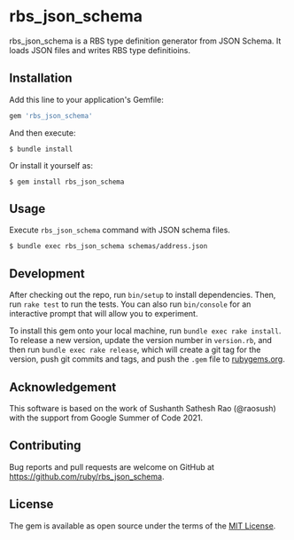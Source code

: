# rbs_json_schema

rbs_json_schema is a RBS type definition generator from JSON Schema.
It loads JSON files and writes RBS type definitioins.

## Installation

Add this line to your application's Gemfile:

```ruby
gem 'rbs_json_schema'
```

And then execute:

    $ bundle install

Or install it yourself as:

    $ gem install rbs_json_schema

## Usage

Execute `rbs_json_schema` command with JSON schema files.

```
$ bundle exec rbs_json_schema schemas/address.json
```

## Development

After checking out the repo, run `bin/setup` to install dependencies. Then, run `rake test` to run the tests. You can also run `bin/console` for an interactive prompt that will allow you to experiment.

To install this gem onto your local machine, run `bundle exec rake install`. To release a new version, update the version number in `version.rb`, and then run `bundle exec rake release`, which will create a git tag for the version, push git commits and tags, and push the `.gem` file to [rubygems.org](https://rubygems.org).

## Acknowledgement

This software is based on the work of Sushanth Sathesh Rao (@raosush) with the support from Google Summer of Code 2021.

## Contributing

Bug reports and pull requests are welcome on GitHub at https://github.com/ruby/rbs_json_schema.


## License

The gem is available as open source under the terms of the [MIT License](https://opensource.org/licenses/MIT).
